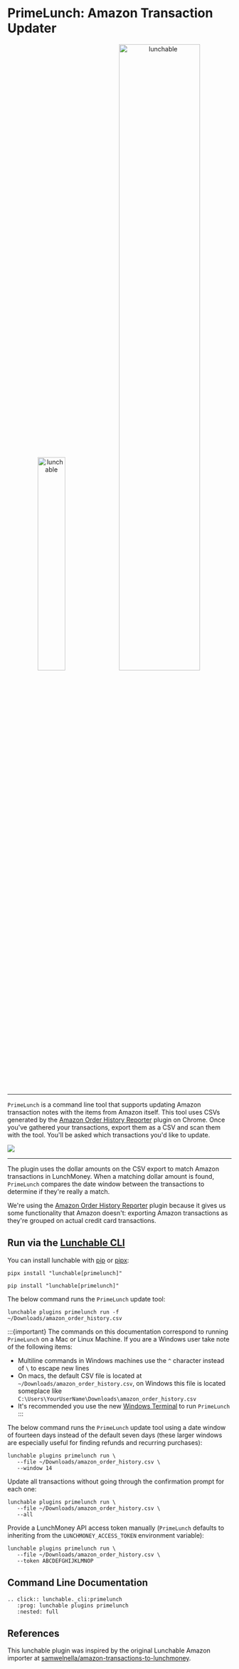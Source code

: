 # PrimeLunch: Amazon Transaction Updater

<div align="center">
    <p float="center">
        <img src=https://upload.wikimedia.org/wikipedia/commons/d/de/Amazon_icon.png
            width="35%" alt="lunchable">
        <img src=https://i.imgur.com/FyKDsG3.png
            width="60%" alt="lunchable">
    </p>
</div>

--------

`PrimeLunch` is a command line tool that supports updating Amazon transaction notes with the items from
Amazon itself. This tool uses CSVs generated by the
[Amazon Order History Reporter](https://chrome.google.com/webstore/detail/amazon-order-history-repo/mgkilgclilajckgnedgjgnfdokkgnibi)
plugin on Chrome. Once you've gathered your transactions, export them as a CSV and scan them with the tool.
You'll be asked which transactions you'd like to update.

<div>
    <img src=https://i.imgur.com/C5IcOQl.png>
</div>

--------

The plugin uses the dollar amounts on the CSV export to match Amazon transactions in LunchMoney.
When a matching dollar amount is found, `PrimeLunch` compares the date window between the transactions
to determine if they're really a match.

We're using
the [Amazon Order History Reporter](https://chrome.google.com/webstore/detail/amazon-order-history-repo/mgkilgclilajckgnedgjgnfdokkgnibi)
plugin because it gives us some functionality that Amazon doesn't: exporting Amazon transactions as they're
grouped on actual credit card transactions.

## Run via the [Lunchable CLI](cli.md#lunchable-cli)

You can install lunchable with [pip](https://pypi.org/project/lunchable/) or
[pipx](https://pypa.github.io/pipx/):

```shell
pipx install "lunchable[primelunch]"
```

```shell
pip install "lunchable[primelunch]"
```

The below command runs the `PrimeLunch` update tool:

```shell
lunchable plugins primelunch run -f ~/Downloads/amazon_order_history.csv
```

:::{important}
The commands on this documentation correspond to running `PrimeLunch` on a
Mac or Linux Machine. If you are a Windows user take note of the following items:
- Multiline commands in Windows machines use the `^` character instead of `\` to escape new lines
- On macs, the default CSV file is located at `~/Downloads/amazon_order_history.csv`, on Windows this file
  is located someplace like `C:\Users\YourUserName\Downloads\amazon_order_history.csv`
- It's recommended you use the new
  [Windows Terminal](https://apps.microsoft.com/store/detail/windows-terminal/9N0DX20HK701)
  to run `PrimeLunch`
:::

The below command runs the `PrimeLunch` update tool using a date window of fourteen days
instead of the default seven days (these larger windows are especially useful for finding refunds and recurring
purchases):

```shell
lunchable plugins primelunch run \
   --file ~/Downloads/amazon_order_history.csv \
   --window 14
```

Update all transactions without going through the confirmation prompt for each one:

```shell
lunchable plugins primelunch run \
   --file ~/Downloads/amazon_order_history.csv \
   --all
```

Provide a LunchMoney API access token manually (`PrimeLunch` defaults to inheriting from the `LUNCHMONEY_ACCESS_TOKEN`
environment variable):

```shell
lunchable plugins primelunch run \
   --file ~/Downloads/amazon_order_history.csv \
   --token ABCDEFGHIJKLMNOP
```

## Command Line Documentation

```{eval-rst}
.. click:: lunchable._cli:primelunch
   :prog: lunchable plugins primelunch
   :nested: full
```

## References

This lunchable plugin was inspired by the original Lunchable Amazon importer
at [samwelnella/amazon-transactions-to-lunchmoney](https://github.com/samwelnella/amazon-transactions-to-lunchmoney).
